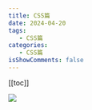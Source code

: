 ```yaml
---
title: CSS篇
date: 2024-04-20
tags:
   - CSS篇
categories:
   - CSS篇
isShowComments: false
---
```


<Boxx/>

[[toc]]

![](https://cdn.nlark.com/yuque/0/2021/png/1500604/1618650369902-a402f0bc-d213-4330-93ea-6cb1a9bd3976.png#height=1591&id=PbwGh&originHeight=2414&originWidth=3034&originalType=binary&ratio=1&rotation=0&showTitle=false&size=892756&status=done&style=shadow&title=&width=2000)
